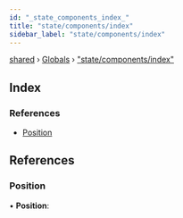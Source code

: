 ```yaml
---
id: "_state_components_index_"
title: "state/components/index"
sidebar_label: "state/components/index"
---
```


[shared](../index.md) › [Globals](../globals.md) › ["state/components/index"](_state_components_index_.md)

## Index

### References

* [Position](_state_components_index_.md#position)

## References

###  Position

• **Position**:
